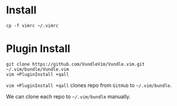 # Install

  `cp -f vimrc ~/.vimrc`

# Plugin Install

  ```
  git clone https://github.com/VundleVim/Vundle.vim.git ~/.vim/bundle/Vundle.vim
  vim +PluginInstall +qall
  ```

  `vim +PluginInstall +qall` clones repo from `GitHub` to `~/.vim/bundle`.

  We can clone each repo to `~/.vim/bundle` manually.


